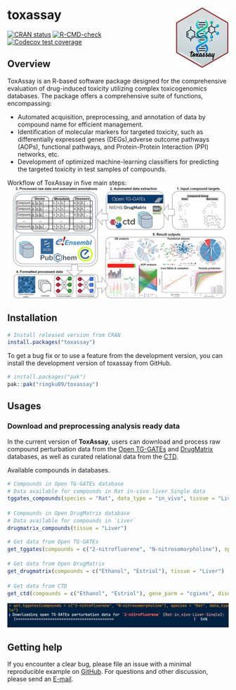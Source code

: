 
<!-- README.md is generated from README.Rmd. Please edit that file -->

# toxassay <a href="https://dplyr.tidyverse.org"><img src="man/figures/logo.png" align="right" height="138" /></a>

<!-- badges: start -->

[![CRAN
status](https://www.r-pkg.org/badges/version/dplyr)](https://cran.r-project.org/package=dplyr)
[![R-CMD-check](https://github.com/tidyverse/dplyr/actions/workflows/R-CMD-check.yaml/badge.svg)](https://github.com/tidyverse/dplyr/actions/workflows/R-CMD-check.yaml)
[![Codecov test
coverage](https://codecov.io/gh/tidyverse/dplyr/branch/main/graph/badge.svg)](https://app.codecov.io/gh/tidyverse/dplyr?branch=main)
<!-- badges: end -->

## Overview

ToxAssay is an R-based software package designed for the comprehensive
evaluation of drug-induced toxicity utilizing complex toxicogenomics
databases. The package offers a comprehensive suite of functions,
encompassing:

- Automated acquisition, preprocessing, and annotation of data by
  compound name for efficient management.
- Identification of molecular markers for targeted toxicity, such as
  differentially expressed genes (DEGs),adverse outcome pathways (AOPs),
  functional pathways, and Protein-Protein Interaction (PPI) networks,
  etc.
- Development of optimized machine-learning classifiers for predicting
  the targeted toxicity in test samples of compounds.

Workflow of ToxAssay in five main steps:
<img src="man/figures/workflow.png" width="890"/>

## Installation

``` r
# Install released version from CRAN
install.packages("toxassay")
```

To get a bug fix or to use a feature from the development version, you
can install the development version of toxassay from GitHub.

``` r
# install.packages("pak")
pak::pak("ringku09/toxassay")
```

## Usages

### Download and preprocessing analysis ready data

In the current version of **ToxAssay**, users can download and process
raw compound perturbation data from the [Open
TG-GATEs](https://dbarchive.biosciencedbc.jp/en/open-tggates/download.html)
and [DrugMatrix](https://ntp.niehs.nih.gov/data/drugmatrix) databases,
as well as curated relational data from the [CTD](https://ctdbase.org).

Available compounds in databases.

``` r
# Compounds in Open TG-GATEs database
# Data available for compounds in Rat in-vivo liver Single data
tggates_compounds(species = "Rat", data_type = "in_vivo", tissue = "Liver", dose_type = "Single")

# Compounds in Open DrugMatrix database
# Data available for compounds in `Liver`
drugmatrix_compounds(tissue = "Liver")
```

``` r
# Get data from Open TG-GATEs
get_tggates(compounds = c("2-nitrofluorene", "N-nitrosomorpholine"), species = "Rat", data_type = "in_vivo", tissue = "Liver", dose_type = "Single")

# Get data from Open DrugMatrix
get_drugmatrix(compounds = c("Ethanol", "Estriol"), tissue = "Liver")

# Get data from CTD
get_ctd(compounds = c("Ethanol", "Estriol"), gene_parm = "cgixns", disease_parm = "diseases")
```

<img src="man/figures/downloading.png" width="890"/>

## Getting help

If you encounter a clear bug, please file an issue with a minimal
reproducible example on
[GitHub](https://github.com/ringku09/toxassay/issues). For questions and
other discussion, please send an [E-mail](mailto:ringku_740@yahoo.com).
